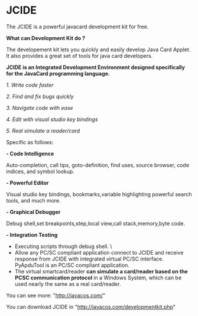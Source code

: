# JCIDE
The JCIDE is a powerful javacard development kit for free. 

**What can Development Kit do ?**

The developement kit lets you quickly and easily develop Java Card Applet. It also provides a great set of tools for java card developers.


**JCIDE is an Integrated Development Environment designed specifically for the JavaCard programming language.**

*1. Write code faster*

*2. Find and fix bugs quickly*

*3. Navigate code with ease*

*4. Edit with visual studio key bindings*

*5. Real simulate a reader/card*



Specific as follows:
  
**- Code Intelligence**
 
 Auto-completion, call tips, goto-definition, find uses, source browser, code indices, and symbol lookup.  

**- Powerful Editor**

 Visual studio key bindings, bookmarks,variable highlighting powerful search tools, and much more. 
 
**- Graphical Debugger**

 Debug shell,set breakpoints,step,local view,call stack,memory,byte code.
 
**- Integration Testing**
 
- Executing scripts through debug shell. \
- Allow any PC/SC compliant application connect to JCIDE and receive response from JCIDE with integrated virtual PC/SC interface. PyApduTool is an PC/SC compliant application.
- The virtual smartcard/reader **can simulate a card/reader based on the PCSC communication protocol** in a Windows System, which can be used nearly the same as a real card/reader.


You can see more: "http://javacos.com/"

You can download JCIDE in "http://javacos.com/developmentkit.php"

 

